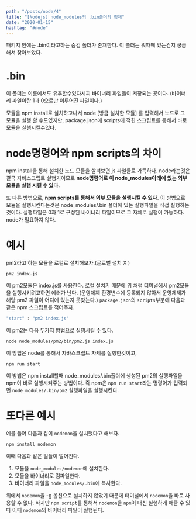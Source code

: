 ```yaml
---
path: "/posts/node/4"
title: "[Nodejs] node_modules의 .bin폴더의 정체"
date: "2020-01-15"
hashtag: "#node"
---
```


패키지 안에는 .bin이라고하는 숨김 폴더가 존재한다. 이 폴더는 뭐때매 있는건지 궁금해서 찾아보았다.

# .bin

이 폴더는 이름에서도 유추할수있다시피 바이너리 파일들이 저장되는 곳이다. (바이너리 파일이란 1과 0으로만 이루어진 파일이다.)

모듈을 npm install로 설치하고나서 node [방금 설치한 모듈] 를 입력해서 노드로 그 모듈을 실행 할 수도있지만,
package.json에 scripts에 적힌 스크립트를 통해서 바로 모듈을 실행시킬수있다.

# node명령어와 npm scripts의 차이
npm install을 통해 설치한 노드 모듈을 살펴보면 js 파일들로 가득하다. 
node라는것은 결국 자바스크립트 실행기이므로 __node명령어로 이 node_modules아래에 있는 외부 모듈을 실행 시킬 수 있다.__

또 다른 방법으로, __npm scripts를 통해서 외부 모듈을 실행시킬 수 있다.__
이 방법으로 모듈을 실행시킨다는것은 node_modules/.bin 폴더에 있는 실행파일을 직접 실행하는것이다.
실행파일은 0과 1로 구성된 바이너리 파일이므로 그 자체로 실행이 가능하다. node가 필요하지 않다.

# 예시

pm2라고 하는 모듈을 로컬로 설치해보자.(글로벌 설치 X )

```shell
pm2 index.js
```

이 pm2모듈은 index.js를 사용한다. 로컬 설치기 때문에 위 처럼 터미널에서 pm2모듈을 실행시키려고하면 에러가 난다. (운영체제 환경변수에 등록되지 않아서 운영체제가 해당 pm2 파일이 어디에 있는지 못찾는다.)
`package.json`의 `scripts`부분에 다음과 같은 npm 스크립트를 적어주자.

```js
"start" : "pm2 index.js"
```

이 pm2는 다음 두가지 방법으로 실행시킬 수 있다.
```shell
node node_modules/pm2/bin/pm2.js index.js
```
이 방법은 node를 통해서 자바스크립트 자체를 실행한것이고,
```shell
npm run start
```
이 방법은 npm install할때 node_modules/.bin폴더에 생성된 pm2의 실행파일을 npm이 바로 실행시켜주는 방법이다.
즉 npm은 `npm run start`라는 명령어가 입력되면 `node_modules/.bin/pm2` 실행파일을 실행시킨다.


# 또다른 예시

예를 들어 다음과 같이 `nodemon`을 설치했다고 해보자.

```shell
npm install nodemon
```

이때 다음과 같은 일들이 벌어진다.

1. 모듈을 `node_modules/nodemon`에 설치한다.
2. 모듈을 바이너리로 컴파일한다.
3. 바이너리 파일을 `node_modules/.bin`에 복사한다.

위에서 `nodemon`을 -g 옵션으로 설치하지 않았기 때문에 터미널에서 `nodemon`을 바로 사용할 수 없다.
하지만 `npm script`를 통해서 `nodemon`을 `npm`이 대신 실행하게 해줄 수 있다 이때 `nodemon`의 바이너리 파일이 실행된다.
